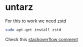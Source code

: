 # untarz

For this to work we need zstd

``` sh
sudo apt-get install zstd
```

Check this [stackoverflow comment](https://stackoverflow.com/a/45704163/2018343)

